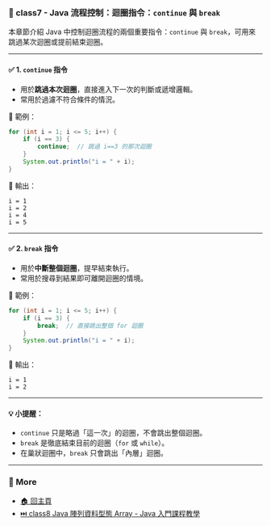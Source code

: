 ### 📘 class7 - Java 流程控制：迴圈指令：`continue` 與 `break`

本章節介紹 Java 中控制迴圈流程的兩個重要指令：`continue` 與 `break`，可用來跳過某次迴圈或提前結束迴圈。

---

#### ✅ 1. `continue` 指令

- 用於**跳過本次迴圈**，直接進入下一次的判斷或遞增邏輯。
- 常用於過濾不符合條件的情況。

🔎 範例：
```java
for (int i = 1; i <= 5; i++) {
    if (i == 3) {
        continue;  // 跳過 i==3 的那次迴圈
    }
    System.out.println("i = " + i);
}
```

📝 輸出：
```
i = 1
i = 2
i = 4
i = 5
```

---

#### ✅ 2. `break` 指令

- 用於**中斷整個迴圈**，提早結束執行。
- 常用於搜尋到結果即可離開迴圈的情境。

🔎 範例：
```java
for (int i = 1; i <= 5; i++) {
    if (i == 3) {
        break;  // 直接跳出整個 for 迴圈
    }
    System.out.println("i = " + i);
}
```

📝 輸出：
```
i = 1
i = 2
```

---

#### 💡 小提醒：
- `continue` 只是略過「這一次」的迴圈，不會跳出整個迴圈。
- `break` 是徹底結束目前的迴圈（`for` 或 `while`）。
- 在巢狀迴圈中，`break` 只會跳出「內層」迴圈。

---
### 📎 More
* [🏠 回主頁](../README.md)
* [⏭️ class8 Java 陣列資料型態 Array - Java 入門課程教學](../class8%20Java%20陣列資料型態%20Array%20-%20Java%20入門課程教學/README.md)